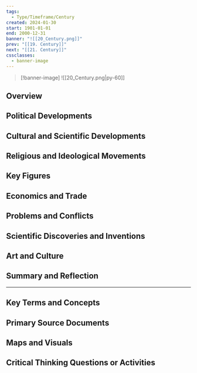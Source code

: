 ```yaml
---
tags:
  - Type/Timeframe/Century
created: 2024-01-30
start: 1901-01-01
end: 2000-12-31
banner: "![[20_Century.png]]"
prev: "[[19. Century]]"
next: "[[21. Century]]"
cssclasses:
  - banner-image
---
```

>[!banner-image] ![[20_Century.png|py-60]]
>
## Overview
## Political Developments
## Cultural and Scientific Developments
## Religious and Ideological Movements
## Key Figures
## Economics and Trade
## Problems and Conflicts
## Scientific Discoveries and Inventions
## Art and Culture
## Summary and Reflection
---
## Key Terms and Concepts
## Primary Source Documents
## Maps and Visuals
## Critical Thinking Questions or Activities


